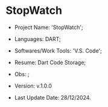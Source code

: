 # StopWatch

- Project Name: 'StopWatch';
- Languages: DART;
- Softwares/Work Tools: 'V.S. Code';
- Resume: Dart Code Storage;
- Obs: ;
- Version: v.1.0.0

- Last Update Date: 28/12/2024.

##